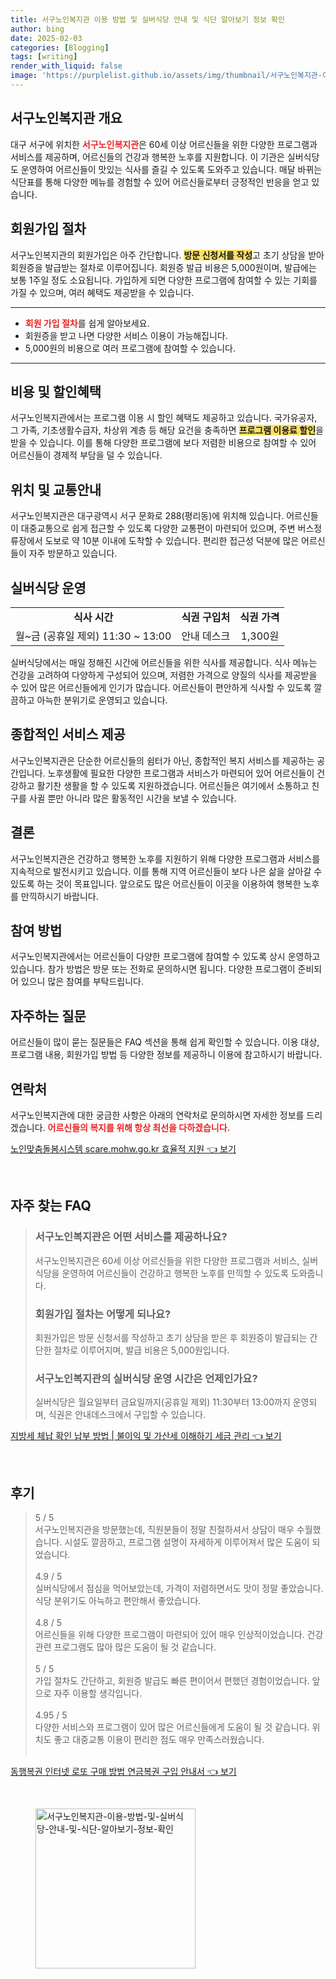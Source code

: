 ```yaml
---
title: 서구노인복지관 이용 방법 및 실버식당 안내 및 식단 알아보기 정보 확인
author: bing
date: 2025-02-03
categories: [Blogging]
tags: [writing]
render_with_liquid: false
image: 'https://purplelist.github.io/assets/img/thumbnail/서구노인복지관-이용-방법-및-실버식당-안내-및-식단-알아보기-정보-확인.webp'
---
```



<h2 id='서구노인복지관 개요'>서구노인복지관 개요</h2>

<p>대구 서구에 위치한 <b><span style="color: #ee2323;">서구노인복지관</span></b>은 60세 이상 어르신들을 위한 다양한 프로그램과 서비스를 제공하며, 어르신들의 건강과 행복한 노후를 지원합니다. 이 기관은 실버식당도 운영하여 어르신들이 맛있는 식사를 즐길 수 있도록 도와주고 있습니다. 매달 바뀌는 식단표를 통해 다양한 메뉴를 경험할 수 있어 어르신들로부터 긍정적인 반응을 얻고 있습니다.</p>

<h2 id='회원가입 절차'>회원가입 절차</h2>

<p>서구노인복지관의 회원가입은 아주 간단합니다. <b><span style="background-color: #ffe066;">방문 신청서를 작성</span></b>고 초기 상담을 받아 회원증을 발급받는 절차로 이루어집니다. 회원증 발급 비용은 5,000원이며, 발급에는 보통 1주일 정도 소요됩니다. 가입하게 되면 다양한 프로그램에 참여할 수 있는 기회를 가질 수 있으며, 여러 혜택도 제공받을 수 있습니다.</p>

<hr />

<ul>
    <li><b><span style="color: #ee2323;">회원 가입 절차</span></b>를 쉽게 알아보세요.</li>
    <li>회원증을 받고 나면 다양한 서비스 이용이 가능해집니다.</li>
    <li>5,000원의 비용으로 여러 프로그램에 참여할 수 있습니다.</li>
</ul>

<hr />

<h2 id='비용 및 할인혜택'>비용 및 할인혜택</h2>

<p>서구노인복지관에서는 프로그램 이용 시 할인 혜택도 제공하고 있습니다. 국가유공자, 그 가족, 기초생활수급자, 차상위 계층 등 해당 요건을 충족하면 <b><span style="background-color: #ffe066;">프로그램 이용료 할인</span></b>을 받을 수 있습니다. 이를 통해 다양한 프로그램에 보다 저렴한 비용으로 참여할 수 있어 어르신들이 경제적 부담을 덜 수 있습니다.</p>

<h2 id='위치 및 교통안내'>위치 및 교통안내</h2>

<p>서구노인복지관은 대구광역시 서구 문화로 288(평리동)에 위치해 있습니다. 어르신들이 대중교통으로 쉽게 접근할 수 있도록 다양한 교통편이 마련되어 있으며, 주변 버스정류장에서 도보로 약 10분 이내에 도착할 수 있습니다. 편리한 접근성 덕분에 많은 어르신들이 자주 방문하고 있습니다.</p>

<h2 id='실버식당 운영'>실버식당 운영</h2>

<table>
    <tr>
        <td style="text-align: center; height: 17px;"><b>식사 시간</b></td>
        <td style="text-align: center; height: 17px;"><b>식권 구입처</b></td>
        <td style="text-align: center; height: 17px;"><b>식권 가격</b></td>
    </tr>
    <tr>
        <td style="text-align: center; height: 17px;">월~금 (공휴일 제외) 11:30 ~ 13:00</td>
        <td style="text-align: center; height: 17px;">안내 데스크</td>
        <td style="text-align: center; height: 17px;">1,300원</td>
    </tr>
</table>

<p>실버식당에서는 매일 정해진 시간에 어르신들을 위한 식사를 제공합니다. 식사 메뉴는 건강을 고려하여 다양하게 구성되어 있으며, 저렴한 가격으로 양질의 식사를 제공받을 수 있어 많은 어르신들에게 인기가 많습니다. 어르신들이 편안하게 식사할 수 있도록 깔끔하고 아늑한 분위기로 운영되고 있습니다.</p>

<h2 id='종합적인 서비스 제공'>종합적인 서비스 제공</h2>

<p>서구노인복지관은 단순한 어르신들의 쉼터가 아닌, 종합적인 복지 서비스를 제공하는 공간입니다. 노후생활에 필요한 다양한 프로그램과 서비스가 마련되어 있어 어르신들이 건강하고 활기찬 생활을 할 수 있도록 지원하겠습니다. 어르신들은 여기에서 소통하고 친구를 사귈 뿐만 아니라 많은 활동적인 시간을 보낼 수 있습니다.</p>

<h2 id='결론'>결론</h2>

<p>서구노인복지관은 건강하고 행복한 노후를 지원하기 위해 다양한 프로그램과 서비스를 지속적으로 발전시키고 있습니다. 이를 통해 지역 어르신들이 보다 나은 삶을 살아갈 수 있도록 하는 것이 목표입니다. 앞으로도 많은 어르신들이 이곳을 이용하여 행복한 노후를 만끽하시기 바랍니다.</p>

<h2 id='참여 방법'>참여 방법</h2>

<p>서구노인복지관에서는 어르신들이 다양한 프로그램에 참여할 수 있도록 상시 운영하고 있습니다. 참가 방법은 방문 또는 전화로 문의하시면 됩니다. 다양한 프로그램이 준비되어 있으니 많은 참여를 부탁드립니다.</p>

<h2 id='자주하는 질문'>자주하는 질문</h2>

<p>어르신들이 많이 묻는 질문들은 FAQ 섹션을 통해 쉽게 확인할 수 있습니다. 이용 대상, 프로그램 내용, 회원가입 방법 등 다양한 정보를 제공하니 이용에 참고하시기 바랍니다.</p>

<h2 id='연락처'>연락처</h2>

<p>서구노인복지관에 대한 궁금한 사항은 아래의 연락처로 문의하시면 자세한 정보를 드리겠습니다. <b><span style="color: #ee2323;">어르신들의 복지를 위해 항상 최선을 다하겠습니다.</span></b></p>


<p><a class="click-button" title="노인맞춤돌봄시스템 scare.mohw.go.kr 효율적 지원" href="https://purplelist.github.io/posts/%EB%85%B8%EC%9D%B8%EB%A7%9E%EC%B6%A4%EB%8F%8C%EB%B4%84%EC%8B%9C%EC%8A%A4%ED%85%9C-scare.mohw.go.kr-%ED%9A%A8%EC%9C%A8%EC%A0%81-%EC%A7%80%EC%9B%90/" rel="dofollow">노인맞춤돌봄시스템 scare.mohw.go.kr 효율적 지원 👈 보기</a></p><br>
<h2 id='자주_찾는_FAQ'>자주 찾는 FAQ</h2>
<div itemscope="" itemtype="https://schema.org/FAQPage"> 
<blockquote> 
<div itemscope="" itemprop="mainEntity" itemtype="https://schema.org/Question"> 
<h3 itemprop="name">서구노인복지관은 어떤 서비스를 제공하나요?</h3> 
<div itemscope="" itemprop="acceptedAnswer" itemtype="https://schema.org/Answer"> 
<span itemprop="text"> 
<p>서구노인복지관은 60세 이상 어르신들을 위한 다양한 프로그램과 서비스, 실버식당을 운영하여 어르신들이 건강하고 행복한 노후를 만끽할 수 있도록 도와줍니다.</p> 
</span> 
</div> 
</div> 

<div itemscope="" itemprop="mainEntity" itemtype="https://schema.org/Question"> 
<h3 itemprop="name">회원가입 절차는 어떻게 되나요?</h3> 
<div itemscope="" itemprop="acceptedAnswer" itemtype="https://schema.org/Answer"> 
<span itemprop="text"> 
<p>회원가입은 방문 신청서를 작성하고 초기 상담을 받은 후 회원증이 발급되는 간단한 절차로 이루어지며, 발급 비용은 5,000원입니다.</p> 
</span> 
</div> 
</div> 

<div itemscope="" itemprop="mainEntity" itemtype="https://schema.org/Question"> 
<h3 itemprop="name">서구노인복지관의 실버식당 운영 시간은 언제인가요?</h3> 
<div itemscope="" itemprop="acceptedAnswer" itemtype="https://schema.org/Answer"> 
<span itemprop="text"> 
<p>실버식당은 월요일부터 금요일까지(공휴일 제외) 11:30부터 13:00까지 운영되며, 식권은 안내데스크에서 구입할 수 있습니다.</p> 
</span> 
</div> 
</div> 

</blockquote> 
</div>
<p><a class="click-button" title="지방세 체납 확인 납부 방법 | 불이익 및 가산세 이해하기 세금 관리" href="https://purplelist.github.io/posts/%EC%A7%80%EB%B0%A9%EC%84%B8-%EC%B2%B4%EB%82%A9-%ED%99%95%EC%9D%B8-%EB%82%A9%EB%B6%80-%EB%B0%A9%EB%B2%95-%EB%B6%88%EC%9D%B4%EC%9D%B5-%EB%B0%8F-%EA%B0%80%EC%82%B0%EC%84%B8-%EC%9D%B4%ED%95%B4%ED%95%98%EA%B8%B0-%EC%84%B8%EA%B8%88-%EA%B4%80%EB%A6%AC/" rel="dofollow">지방세 체납 확인 납부 방법 | 불이익 및 가산세 이해하기 세금 관리 👈 보기</a></p><br>
<h2 id='후기'>후기</h2>
<div itemscope itemtype="https://schema.org/Product">
  <blockquote>
  <div itemprop="review" itemscope itemtype="https://schema.org/Review">
      <div itemprop="reviewRating" itemscope itemtype="https://schema.org/Rating"> <span itemprop="ratingValue">5</span> / <span itemprop="bestRating">5</span> </div>
      <span itemprop="reviewBody">서구노인복지관을 방문했는데, 직원분들이 정말 친절하셔서 상담이 매우 수월했습니다. 시설도 깔끔하고, 프로그램 설명이 자세하게 이루어져서 많은 도움이 되었습니다.</span>
  </div>
  <br>
  <div itemprop="review" itemscope itemtype="https://schema.org/Review">
      <div itemprop="reviewRating" itemscope itemtype="https://schema.org/Rating"> <span itemprop="ratingValue">4.9</span> / <span itemprop="bestRating">5</span> </div>
      <span itemprop="reviewBody">실버식당에서 점심을 먹어보았는데, 가격이 저렴하면서도 맛이 정말 좋았습니다. 식당 분위기도 아늑하고 편안해서 좋았습니다.</span>
  </div>
  <br>
  <div itemprop="review" itemscope itemtype="https://schema.org/Review">
      <div itemprop="reviewRating" itemscope itemtype="https://schema.org/Rating"> <span itemprop="ratingValue">4.8</span> / <span itemprop="bestRating">5</span> </div>
      <span itemprop="reviewBody">어르신들을 위해 다양한 프로그램이 마련되어 있어 매우 인상적이었습니다. 건강 관련 프로그램도 많아 많은 도움이 될 것 같습니다.</span>
  </div>
  <br>
  <div itemprop="review" itemscope itemtype="https://schema.org/Review">
      <div itemprop="reviewRating" itemscope itemtype="https://schema.org/Rating"> <span itemprop="ratingValue">5</span> / <span itemprop="bestRating">5</span> </div>
      <span itemprop="reviewBody">가입 절차도 간단하고, 회원증 발급도 빠른 편이어서 편했던 경험이었습니다. 앞으로 자주 이용할 생각입니다.</span>
  </div>
  <br>
  <div itemprop="review" itemscope itemtype="https://schema.org/Review">
      <div itemprop="reviewRating" itemscope itemtype="https://schema.org/Rating"> <span itemprop="ratingValue">4.95</span> / <span itemprop="bestRating">5</span> </div>
      <span itemprop="reviewBody">다양한 서비스와 프로그램이 있어 많은 어르신들에게 도움이 될 것 같습니다. 위치도 좋고 대중교통 이용이 편리한 점도 매우 만족스러웠습니다.</span>
  </div>
  <br>
  </blockquote>
</div>
<p><a class="click-button" title="동행복권 인터넷 로또 구매 방법 연금복권 구입 안내서" href="https://purplelist.github.io/posts/%EB%8F%99%ED%96%89%EB%B3%B5%EA%B6%8C-%EC%9D%B8%ED%84%B0%EB%84%B7-%EB%A1%9C%EB%98%90-%EA%B5%AC%EB%A7%A4-%EB%B0%A9%EB%B2%95-%EC%97%B0%EA%B8%88%EB%B3%B5%EA%B6%8C-%EA%B5%AC%EC%9E%85-%EC%95%88%EB%82%B4%EC%84%9C/" rel="dofollow">동행복권 인터넷 로또 구매 방법 연금복권 구입 안내서 👈 보기</a></p><br>
<figure class="image"><img src="https://purplelist.github.io/assets/img/thumbnail/서구노인복지관-이용-방법-및-실버식당-안내-및-식단-알아보기-정보-확인.webp" alt="서구노인복지관-이용-방법-및-실버식당-안내-및-식단-알아보기-정보-확인" width="256" height="256"></figure>